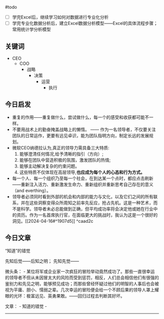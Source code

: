 
#todo 
- [ ] 学完Excel后，继续学习如何对数据进行专业化分析
- [ ] 学完专业化数据分析后，建立Excel数据分析模型——Excel的具体流程步骤；常用统计学分析模型

## 关键词

- CEO 
	- COO
		- 战略
			- 决策
				- 运营
					- 执行

## 今日启发

- 重复的作用——重复做什么，尝试做什么，每一个的感受和收获都可能不一样。
- 不要用战术上的勤奋掩盖战略上的懒惰。
		—— 作为一名领导者，不仅要关注团队的日常运作，更要有远见卓识，能为团队指明方向，制定长远的发展规划。
- 微软CEO纳德拉认为,真正的领导力需具备三大特质:
	1. 能够澄清任何情况,给予清晰的指引（方向）;
	2. 能够在团队中营造积极的氛围，激发团队的热情;
	3. 能够主动解决复杂的约束问题。
	4. 这些特质不仅体现在高层领导,**也应成为每个人的心态和行为方式。** 
- 每一个人、每一个组织乃至每一个社会，在到达某一个点时，都应点击刷新——重新注入活力、重新激发生命力、重新组织并重新思考自己存在的意义（and everthing）。
- 领导者必须同时看到外部的机会和内部的能力与文化，以及它们之间的所有联系，并在这些洞察变得众所周知之前率先反应，抢占先机。这是一种艺术，而不是科学。领导者未必总能做到正确，但平均成功率将会决定他或她在行业中的资历。作为一名首席执行官，在面临更大的挑战时，我认为这是一个很好的洞见。[[2024-04-16#^1907d5]] ^caad2c

## 今日文章

“知道”的错觉

先知后觉——后知之明；
先知先觉——

微头条：
	- 某位将军或企业家一次疯狂的冒险举动竟然成功了。那些一直很幸运的领导者不但从未因冒太大的风险而受到惩罚，相反，人们总会相信他们有很强的鉴别力和先见之明，能够预见成功；而那些曾经怀疑过他们的明智的人事后也会被视为平庸、胆小、懦弱之辈。几次幸运的冒险便会给一个不顾后果的领导人罩上耀眼的光环：极富远见、英勇果敢。——回归过程去判断其好坏。

文章：
	- 知道的错觉
		- 

--- 

